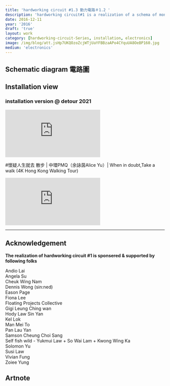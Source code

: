 ```yaml
---
title: 'hardworking circuit #1.3 勤力電路＃1.2 '
description: 'hardworking circuit#1 is a realization of a schema of monotonous, repetitive circuit, using as many units as possible of relay switch to bridge up the sequential extension of cables, merely for the purpose of electricity connection 勤力電路#1 實現了一個單調、重複的電路系統，以大量繼電器連接，順序延長成極長的電線，只不過就是為了通電。'
date: 2016-12-11
year: '2016'
draft: 'true'
layout: work
category: [hardworking-circuit-Series, installation, electronics]
image: /img/blog/att.jsHp7UKQOzoZcjWTjUaYFBBzaAPo4CYquUA8OeBP160.jpg
medium: 'electronics'
---
```




## Schematic diagram 電路圖

## Installation view

### installation version @ detour 2021
<iframe style="aspect-ratio: 16/9;" class="w-full " src="https://www.youtube.com/embed/11qC7Bg3erE" title="YouTube video player" frameborder="0" allow="accelerometer; autoplay; clipboard-write; encrypted-media; gyroscope; picture-in-picture; web-share" allowfullscreen></iframe>

#懷疑人生就去 散步 | 中環PMQ（余詠茵Alice Yu）| When in doubt,Take a walk (4K Hong Kong Walking Tour)
<iframe style="aspect-ratio: 16/9;" class="w-full " src="https://www.youtube.com/embed/5k83A6uVV0s?start=129" title="YouTube video player" frameborder="0" allow="accelerometer; autoplay; clipboard-write; encrypted-media; gyroscope; picture-in-picture; web-share" allowfullscreen></iframe>




---
## Acknowledgement
**The realization of  hardworking circuit #1 is sponsered & supported by following folks**
 
Andio Lai  
Angela Su  
Cheuk Wing Nam  
Dennis Wong (sin:ned)  
Eason Page  
Fiona Lee  
Floating Projects Collective  
Gigi Leung Ching wan  
Hody Law Sin Yan  
Kel Lok  
Man Mei To  
Pan Lau Yan  
Samson Cheung Choi Sang  
Self fish wild - Yukmui Law + So Wai Lam + Kwong Wing Ka  
Solomon Yu  
Susi Law  
Vivian Fung  
Zoiee Yung

## Artnote
